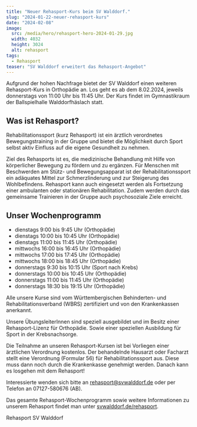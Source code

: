 ```yaml
---
title: "Neuer Rehasport-Kurs beim SV Walddorf."
slug: "2024-01-22-neuer-rehasport-kurs"
date: "2024-02-08"
image:
  src: /media/hero/rehasport-hero-2024-01-29.jpg
  width: 4032
  height: 3024
  alt: rehasport
tags:
  - Rehasport
teaser: "SV Walddorf erweitert das Rehasport-Angebot"
---
```

Aufgrund der hohen Nachfrage bietet der SV Walddorf einen weiteren Rehasport-Kurs in Orthopädie an. Los geht es ab dem 8.02.2024, jeweils donnerstags von 11:00 Uhr bis 11:45 Uhr. Der Kurs findet im Gymnastikraum der Ballspielhalle Walddorfhäslach statt.

## Was ist Rehasport?

Rehabilitationssport (kurz Rehasport) ist ein ärztlich verordnetes Bewegungstraining in der Gruppe und bietet die Möglichkeit durch Sport selbst aktiv Einfluss auf die eigene Gesundheit zu nehmen.

Ziel des Rehasports ist es, die medizinische Behandlung mit Hilfe von körperlicher Bewegung zu fördern und zu ergänzen. Für Menschen mit Beschwerden am Stütz- und Bewegungsapparat ist der Rehabilitationssport ein adäquates Mittel zur Schmerzlinderung und zur Steigerung des Wohlbefindens. Rehasport kann auch eingesetzt werden als Fortsetzung einer ambulanten oder stationären Rehabilitation. Zudem werden durch das gemeinsame Trainieren in der Gruppe auch psychosoziale Ziele erreicht.

## Unser Wochenprogramm

* dienstags 9:00 bis 9:45 Uhr (Orthopädie)
* dienstags 10:00 bis 10:45 Uhr (Orthopädie)
* dienstags 11:00 bis 11:45 Uhr (Orthopädie)
* mittwochs 16:00 bis 16:45 Uhr (Orthopädie)
* mittwochs 17:00 bis 17:45 Uhr (Orthopädie)
* mittwochs 18:00 bis 18:45 Uhr (Orthopädie)
* donnerstags 9:30 bis 10:15 Uhr (Sport nach Krebs)
* donnerstags 10:00 bis 10:45 Uhr (Orthopädie)
* donnerstags 11:00 bis 11:45 Uhr (Orthopädie)
* donnerstags 18:30 bis 19:15 Uhr (Orthopädie)

Alle unsere Kurse sind vom Württembergischen Behinderten- und Rehabilitationsverband (WBRS) zertifiziert und von den Krankenkassen anerkannt.

Unsere ÜbungsleiterInnen sind speziell ausgebildet und im Besitz einer Rehasport-Lizenz für Orthopädie. Sowie einer speziellen Ausbildung für Sport in der Krebsnachsorge.

Die Teilnahme an unseren Rehasport-Kursen ist bei Vorliegen einer ärztlichen Verordnung kostenlos. Der behandelnde Hausarzt oder Facharzt stellt eine Verordnung (Formular 56) für Rehabilitationssport aus. Diese muss dann noch durch die Krankenkasse genehmigt werden. Danach kann es losgehen mit dem Rehasport!

Interessierte wenden sich bitte an [rehasport@svwalddorf.de](mailto:rehasport@svwalddorf.de) oder per Telefon an 07127-580676 (AB).

Das gesamte Rehasport-Wochenprogramm sowie weitere Informationen zu unserem Rehasport findet man unter [svwalddorf.de/rehasport](/rehasport).

Rehasport SV Walddorf
